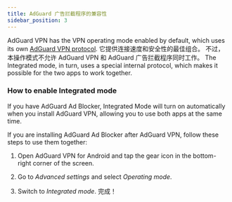 ```yaml
---
title: AdGuard 广告拦截程序的兼容性
sidebar_position: 3
---
```


AdGuard VPN has the VPN operating mode enabled by default, which uses its own [AdGuard VPN protocol](/general/adguard-vpn-protocol). 它提供连接速度和安全性的最佳组合。 不过，本操作模式不允许 AdGuard VPN 和 AdGuard 广告拦截程序同时工作。 The Integrated mode, in turn, uses a special internal protocol, which makes it possible for the two apps to work together.

### How to enable Integrated mode

If you have AdGuard Ad Blocker, Integrated Mode will turn on automatically when you install AdGuard VPN, allowing you to use both apps at the same time.

If you are installing AdGuard Ad Blocker after AdGuard VPN, follow these steps to use them together:

1. Open AdGuard VPN for Android and tap the gear icon in the bottom-right corner of the screen.

2. Go to *Advanced settings* and select *Operating mode*.

3. Switch to *Integrated mode*. 完成！
